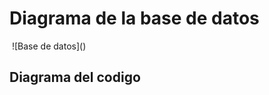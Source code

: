 <h1 style="font-black">Diagrama de la base de datos</h1>
<img src"https://github.com/user-attachments/assets/5f46ad3f-6f64-455f-9d84-b4275052b758">
![Base de datos]()
<h2 style="font-black">Diagrama del codigo</h2>
<img src"![Diagrama](https://github.com/user-attachments/assets/6d36a9a1-eedb-4933-a158-14da4a0b194e)">
